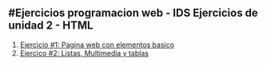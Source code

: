 #Ejercicios programacion web - IDS
Ejercicios de unidad 2 - HTML
---
1. [Ejercicio #1: Pagina web con elementos basico](/01_Trabajo_HTML/index.html)
2. [Ejercico #2: Listas, Multimedia y tablas](/02_Trabajo_HTML/index.html)
   

